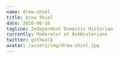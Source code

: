 ```yaml
---
name: drew-shiel
title: Drew Shiel
date: 2020-06-10
tagline: Independent Domestic Historian
currently: Moderator at AskHistorians
twitter: gothwalk
avatar: /assets/img/drew-shiel.jpg
---
```


